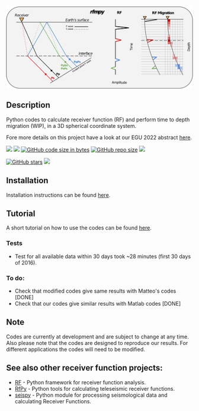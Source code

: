 ![My Image](plots/rfmpy_logo.png)

Description 
------------
Python codes to calculate receiver function (RF) and 
perform time to depth migration (WIP), in a 3D spherical coordinate system. 

Fore more details on this project have a look at our EGU 2022 abstract [here](https://meetingorganizer.copernicus.org/EGU22/EGU22-8174.html).


[![](https://img.shields.io/github/last-commit/kemichai/rfmpy)]()
[![](https://img.shields.io/github/commit-activity/m/kemichai/rfmpy)]()
[![GitHub code size in bytes](https://img.shields.io/github/languages/code-size/kemichai/rfmpy)]()
[![GitHub repo size](https://img.shields.io/github/repo-size/kemichai/rfmpy)]()
[![](https://img.shields.io/github/license/kemichai/rfmpy)]()

<!---
Add zenodo here
[![DOI](https://zenodo.org/badge/41006349.svg)](https://zenodo.org/badge/latestdoi/41006349)
--->
[![GitHub stars](https://img.shields.io/github/stars/kemichai/rfmpy?style=social)]()
[![](https://img.shields.io/github/forks/kemichai/rfmpy?style=social)]()

Installation
------------
Installation instructions can be found [here](docs/installation.md).

Tutorial
------------
A short tutorial on how to use the codes can be found [here](docs/tutorial.md).

 
### Tests

* Test for all available data within 30 days took ~28 minutes (first 30 days of 2016).

### To do: ###
* Check that modified codes give same results with Matteo's codes [DONE]
* Check that our codes give similar results with Matlab codes [DONE]


Note
------------
Codes are currently at development and are subject to 
change at any time. Also please note that the codes are designed to reproduce our results.
For different applications the codes will need to be modified.

See also other receiver function projects:
------------
* [RF](https://rf.readthedocs.io/en/latest/index.html) -  Python framework for receiver function analysis.
* [RfPy](https://paudetseis.github.io/RfPy/) - Python tools for calculating teleseismic receiver functions.
* [seispy](https://github.com/xumi1993/seispy) -  Python module for processing seismological data and calculating Receiver Functions.
